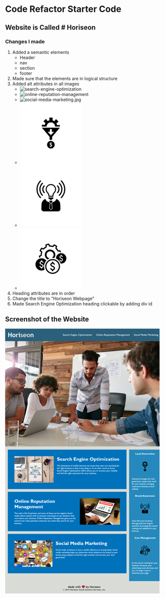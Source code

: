 # Code Refactor Starter Code

## Website is Called # Horiseon

### Changes I made

1.  Added a semantic elements 
     * Header
     * nav
     * section
     * footer
2.  Made sure that the elements are in logical structure
3.  Added alt attributes in all images
     * <img src="./assets/images/search-engine-optimization.jpg" width="300" alt="search-engine-optimization"/>
     * <img src="./assets/images/online-reputation-management.jpg" width="300" alt="online-reputation-management"/>
     * <img src="./assets/images/social-media-marketing.jpg" width="300" alt="social-media-marketing.jpg"/>
     * <img src="./assets/images/lead-generation.png" alt="funnel and dollar sign" width="200" />
     * <img src="./assets/images/brand-awareness.png" alt="light bulb" width="200" />
     * <img src="./assets/images/cost-management.png" alt="dollar signs" width="200"/>
4.  Heading attributes are in order
5.  Change the title to "Horiseon Webpage"
6.  Made Search Engine Optimization heading clickable by adding div id

## Screenshot of the Website
<img src="./assets/images/horiseon.png" width="500"/>

    
